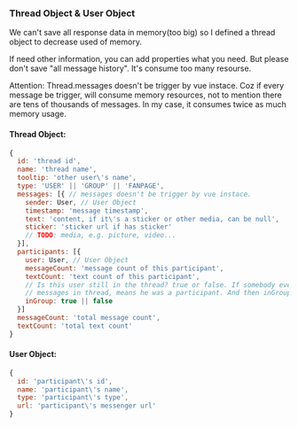 ### Thread Object & User Object

We can't save all response data in memory(too big) so I defined a thread
object to decrease used of memory.

If need other information, you can add properties what you need. But please
don't save "all message history". It's consume too many resourse.

Attention: Thread.messages doesn't be trigger by vue instace. Coz if every
message be trigger, will consume memory resources, not to mention there are
tens of thousands of messages. In my case, it consumes twice as much memory
usage.

#### Thread Object:

```js
{
  id: 'thread id',
  name: 'thread name',
  tooltip: 'other user\'s name',
  type: 'USER' || 'GROUP' || 'FANPAGE',
  messages: [{ // messages doesn't be trigger by vue instace.
    sender: User, // User Object
    timestamp: 'message timestamp',
    text: 'content, if it\'s a sticker or other media, can be null',
    sticker: 'sticker url if has sticker'
    // TODO: media, e.g. picture, video...
  }],
  participants: [{
    user: User, // User Object
    messageCount: 'message count of this participant',
    textCount: 'text count of this participant',
    // Is this user still in the thread? true or false. If somebody ever send
    // messages in thread, means he was a participant. And then inGroup is false.
    inGroup: true || false
  }]
  messageCount: 'total message count',
  textCount: 'total text count'
}
```

#### User Object:

```js
{
  id: 'participant\'s id',
  name: 'participant\'s name',
  type: 'participant\'s type',
  url: 'participant\'s messenger url'
}
```
